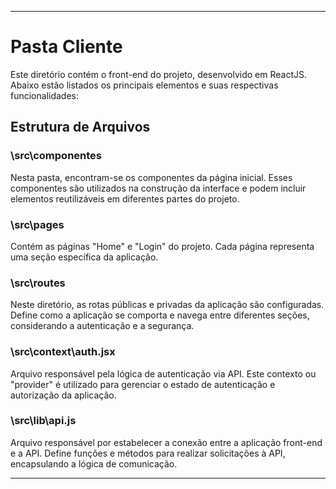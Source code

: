 
---

# Pasta Cliente

Este diretório contém o front-end do projeto, desenvolvido em ReactJS. Abaixo estão listados os principais elementos e suas respectivas funcionalidades:

## Estrutura de Arquivos

### \src\componentes

Nesta pasta, encontram-se os componentes da página inicial. Esses componentes são utilizados na construção da interface e podem incluir elementos reutilizáveis em diferentes partes do projeto.

### \src\pages

Contém as páginas "Home" e "Login" do projeto. Cada página representa uma seção específica da aplicação.

### \src\routes

Neste diretório, as rotas públicas e privadas da aplicação são configuradas. Define como a aplicação se comporta e navega entre diferentes seções, considerando a autenticação e a segurança.

### \src\context\auth.jsx

Arquivo responsável pela lógica de autenticação via API. Este contexto ou "provider" é utilizado para gerenciar o estado de autenticação e autorização da aplicação.

### \src\lib\api.js

Arquivo responsável por estabelecer a conexão entre a aplicação front-end e a API. Define funções e métodos para realizar solicitações à API, encapsulando a lógica de comunicação.

---

